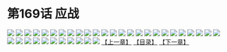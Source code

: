 # 第169话 应战
![](https://s1.baozimh.com/scomic/sanyanxiaotianlu-samanhua/0/168-120t/1.jpg)
![](https://s1.baozimh.com/scomic/sanyanxiaotianlu-samanhua/0/168-120t/2.jpg)
![](https://s1.baozimh.com/scomic/sanyanxiaotianlu-samanhua/0/168-120t/3.jpg)
![](https://s1.baozimh.com/scomic/sanyanxiaotianlu-samanhua/0/168-120t/4.jpg)
![](https://s1.baozimh.com/scomic/sanyanxiaotianlu-samanhua/0/168-120t/5.jpg)
![](https://s1.baozimh.com/scomic/sanyanxiaotianlu-samanhua/0/168-120t/6.jpg)
![](https://s1.baozimh.com/scomic/sanyanxiaotianlu-samanhua/0/168-120t/7.jpg)
![](https://s1.baozimh.com/scomic/sanyanxiaotianlu-samanhua/0/168-120t/8.jpg)
![](https://s1.baozimh.com/scomic/sanyanxiaotianlu-samanhua/0/168-120t/9.jpg)
![](https://s1.baozimh.com/scomic/sanyanxiaotianlu-samanhua/0/168-120t/10.jpg)
![](https://s1.baozimh.com/scomic/sanyanxiaotianlu-samanhua/0/168-120t/11.jpg)
![](https://s1.baozimh.com/scomic/sanyanxiaotianlu-samanhua/0/168-120t/12.jpg)
![](https://s1.baozimh.com/scomic/sanyanxiaotianlu-samanhua/0/168-120t/13.jpg)
![](https://s1.baozimh.com/scomic/sanyanxiaotianlu-samanhua/0/168-120t/14.jpg)
![](https://s1.baozimh.com/scomic/sanyanxiaotianlu-samanhua/0/168-120t/15.jpg)
![](https://s1.baozimh.com/scomic/sanyanxiaotianlu-samanhua/0/168-120t/16.jpg)
![](https://s1.baozimh.com/scomic/sanyanxiaotianlu-samanhua/0/168-120t/17.jpg)
![](https://s1.baozimh.com/scomic/sanyanxiaotianlu-samanhua/0/168-120t/18.jpg)
![](https://s1.baozimh.com/scomic/sanyanxiaotianlu-samanhua/0/168-120t/19.jpg)
![](https://s1.baozimh.com/scomic/sanyanxiaotianlu-samanhua/0/168-120t/20.jpg)
![](https://s1.baozimh.com/scomic/sanyanxiaotianlu-samanhua/0/168-120t/21.jpg)
![](https://s1.baozimh.com/scomic/sanyanxiaotianlu-samanhua/0/168-120t/22.jpg)
![](https://s1.baozimh.com/scomic/sanyanxiaotianlu-samanhua/0/168-120t/23.jpg)
![](https://s1.baozimh.com/scomic/sanyanxiaotianlu-samanhua/0/168-120t/24.jpg)
![](https://s1.baozimh.com/scomic/sanyanxiaotianlu-samanhua/0/168-120t/25.jpg)
![](https://s1.baozimh.com/scomic/sanyanxiaotianlu-samanhua/0/168-120t/26.jpg)
![](https://s1.baozimh.com/scomic/sanyanxiaotianlu-samanhua/0/168-120t/27.jpg)
![](https://s1.baozimh.com/scomic/sanyanxiaotianlu-samanhua/0/168-120t/28.jpg)
![](https://s1.baozimh.com/scomic/sanyanxiaotianlu-samanhua/0/168-120t/29.jpg)
![](https://s1.baozimh.com/scomic/sanyanxiaotianlu-samanhua/0/168-120t/30.jpg)
![](https://s1.baozimh.com/scomic/sanyanxiaotianlu-samanhua/0/168-120t/31.jpg)
![](https://s1.baozimh.com/scomic/sanyanxiaotianlu-samanhua/0/168-120t/32.jpg)
![](https://s1.baozimh.com/scomic/sanyanxiaotianlu-samanhua/0/168-120t/33.jpg)
![](https://s1.baozimh.com/scomic/sanyanxiaotianlu-samanhua/0/168-120t/34.jpg)
![](https://s1.baozimh.com/scomic/sanyanxiaotianlu-samanhua/0/168-120t/35.jpg)
![](https://s1.baozimh.com/scomic/sanyanxiaotianlu-samanhua/0/168-120t/36.jpg)
[【上一章】](./168.md)
[【目录】](./README.md)
[【下一章】](./170.md)
